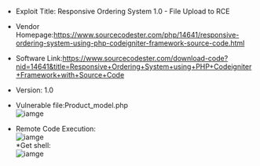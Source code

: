 * Exploit Title: Responsive Ordering System 1.0 -  File Upload to RCE   

*  Vendor Homepage:https://www.sourcecodester.com/php/14641/responsive-ordering-system-using-php-codeigniter-framework-source-code.html  

* Software Link:https://www.sourcecodester.com/download-code?nid=14641&title=Responsive+Ordering+System+using+PHP+Codeigniter+Framework+with+Source+Code  

* Version: 1.0   

* Vulnerable file:Product_model.php  
![iamge]()  
* Remote Code Execution:  
![iamge]()    
*Get shell:  
![iamge]() 
